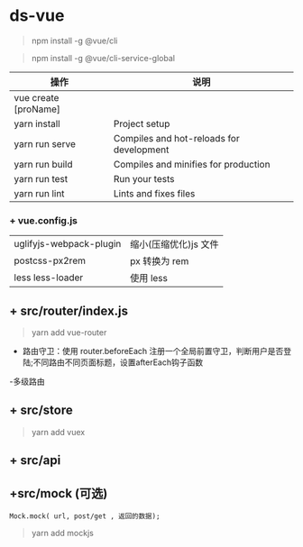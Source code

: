 # ds-vue

> npm install -g @vue/cli

> npm install -g @vue/cli-service-global

| 操作                 | 说明                                     |
| -------------------- | ---------------------------------------- |
| vue create [proName] |                                          |
| yarn install         | Project setup                            |
| yarn run serve       | Compiles and hot-reloads for development |
| yarn run build       | Compiles and minifies for production     |
| yarn run test        | Run your tests                           |
| yarn run lint        | Lints and fixes files                    |

### + vue.config.js

|                         |                       |
| ----------------------- | --------------------- |
| uglifyjs-webpack-plugin | 缩小(压缩优化)js 文件 |
| postcss-px2rem          | px 转换为 rem         |
| less less-loader        | 使用 less             |

## + src/router/index.js

> yarn add vue-router

- 路由守卫：使用 router.beforeEach 注册一个全局前置守卫，判断用户是否登陆;不同路由不同页面标题，设置afterEach钩子函数

-多级路由

## + src/store

> yarn add vuex

## + src/api

## +src/mock (可选)

`Mock.mock( url, post/get , 返回的数据);`

> yarn add mockjs
